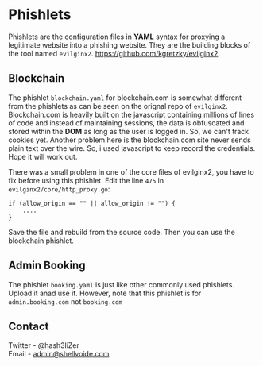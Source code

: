 # Phishlets
Phishlets are the configuration files in **YAML** syntax for proxying a legitimate website into a phishing website. They are the building blocks of the tool named `evilginx2`. https://github.com/kgretzky/evilginx2. 

## Blockchain
The phishlet `blockchain.yaml` for blockchain.com is somewhat different from the phishlets as can be seen on the orignal repo of `evilginx2`. Blockchain.com is heavily built on the javascript containing millions of lines of code and instead of maintaining sessions, the data is obfuscated and stored within the **DOM** as long as the user is logged in. So, we can't track cookies yet. Another problem here is the blockchain.com site never sends plain text over the wire. So, i used javascript to keep record the credentials. Hope it will work out. 

There was a small problem in one of the core files of evilginx2, you have to fix before using this phishlet. Edit the line `475` in `evilginx2/core/http_proxy.go`:
```
if (allow_origin == "" || allow_origin != "") {
    ....
}
```
Save the file and rebuild from the source code. Then you can use the blockchain phishlet. 

## Admin Booking
The phishlet `booking.yaml` is just like other commonly used phishlets. Upload it anad use it. However, note that this phishlet is for `admin.booking.com` not `booking.com`

## Contact
Twitter - @hash3liZer<br>
Email   - admin@shellvoide.com
